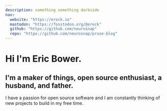 ```yaml
---
description: something something darkside
nav:
  website: "https://erock.io"
  mastodon: "https://fosstodon.org/@erock"
  github: "https://github.com/neurosnap"
  repo: "https://github.com/neurosnap/prose-blog"
---
```


# Hi I'm Eric Bower.

## I'm a maker of things, open source enthusiast, a husband, and father.

I have a passion for open source software and I am constantly thinking of new projects to build in 
my free time. 
